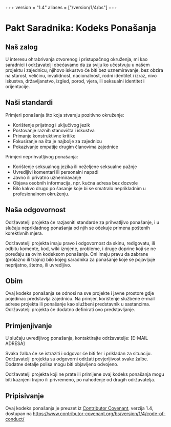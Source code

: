 +++
version = "1.4"
aliases = ["/version/1/4/bs"]
+++

# Pakt Saradnika: Kodeks Ponašanja

## Naš zalog

U interesu ohrabrivanja otvorenog i pristupačnog okruženja, mi kao saradnici i održavatelji obećavamo da za sviju ko učestvuju u našem projektu i zajednicu, njihovo iskustvo će biti bez uznemiravanje, bez obzira na starost, veličinu, invalidnost, nacionalnost, rodni identitet i izraz, nivo iskustva, državljanstvo, izgled, porod, vjera, ili seksualni identitet i orijentacije.

## Naši standardi

Primjeri ponašanja što koja stvaraju pozitivno okruženje:

* Korištenje prijatnog i uključivog jezik
* Postovanje raznih stanovišta i iskustva
* Primanje konstruktivne kritike
* Fokusiranje na šta je najbolje za zajednicu
* Pokazivanje empatije drugim članovima zajednice

Primjeri neprihvatljivog ponašanja:

* Korištenje seksualnog jezika ili neželjene seksualne pažnje
* Uvredljivi komentari ili personalni napadi
* Javno ili privatno uznemiravanje
* Objava osobnih informacija, npr. kućna adresa bez dozvole
* Bilo kakvo drugo po šasanje koje bi se smatralo neprikladnim u profesionalnom okruženju.

## Naša odgovornost

Održavatelji projekta će razjasniti standarde za prihvatljivo ponašanje, i u slučaju neprikladnog ponašanja od njih se očekuje primena poštenih korektivnih mjera.

Održavatelji projekta imaju pravo i odgovornost da skinu, redigovatu, ili odbitu komente, kod, wiki izmjene, probleme, i druge doprine koji se ne poređaju sa ovim kodeksom ponašanja. Oni imaju pravu da zabrane (prolazno ili trajno) bilo kojeg saradnika za ponašanje koje se pojavljuje neprijatno, štetno, ili uvredljivo.

## Obim

Ovaj kodeks ponašanja se odnosi na sve projekte i javne prostore gdje pojedinac predstavlja zajednicu. Na primjer, korištenje službene e-mail adrese projekta ili ponašanje kao službeni predstavnik u sastancima. Održavatelji projekta će dodatno definirati ovo predstavljanje.

## Primjenjivanje

U slučaju uvredljivog ponašanja, kontaktirajte održavatelje: [E-MAIL ADRESA]

Svaka žalba će se istraziti i odgovor će biti fer i prikladan za situaciju. Održavatelji projekta su odgovorni održati povjerljivost svake žalbe. Dodatne detalje polisa mogu biti objavljeno odvojeno.

Održavatelji projekta koji ne prate ili primijene ovaj kodeks ponašanja mogu biti kaznjeni trajno ili privremeno, po nahođenje od drugih održavatelja.

## Pripisivanje

Ovaj kodeks ponašanja je preuzet iz [Contributor Covenant](https://www.contributor-covenant.org), verzija 1.4, dostupan na https://www.contributor-covenant.org/bs/version/1/4/code-of-conduct/
